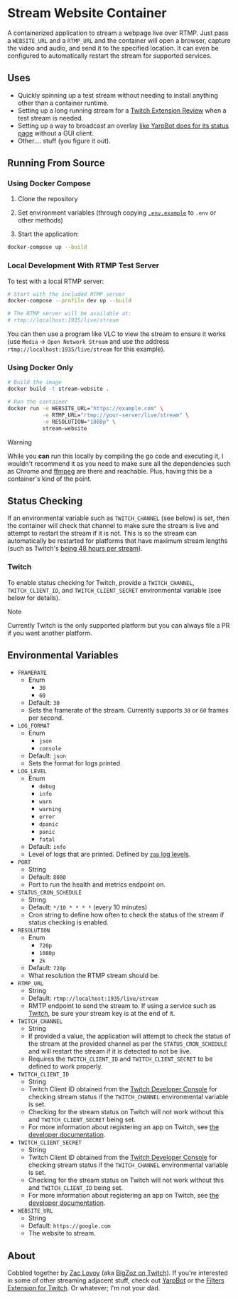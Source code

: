 # Stream Website Container

A containerized application to stream a webpage live over RTMP.  Just pass a `WEBSITE_URL` and a `RTMP_URL` and the container will open a browser, capture the video and audio, and send it to the specified location.  It can even be configured to automatically restart the stream for supported services.

## Uses

- Quickly spinning up a test stream without needing to install anything other than a container runtime.
- Setting up a long running stream for a [Twitch Extension Review](https://dev.twitch.tv/docs/extensions/life-cycle/#review) when a test stream is needed.
- Setting up a way to broadcast an overlay [like YarpBot does for its status page](https://www.twitch.tv/yarpbot) without a GUI client.
- Other.... stuff (you figure it out).

## Running From Source

### Using Docker Compose

1. Clone the repository

2. Set environment variables (through copying [`.env.example`](./.env.example) to `.env` or other methods)

3. Start the application:
```bash
docker-compose up --build
```

### Local Development With RTMP Test Server

To test with a local RTMP server:

```bash
# Start with the included RTMP server
docker-compose --profile dev up --build

# The RTMP server will be available at:
# rtmp://localhost:1935/live/stream
```

You can then use a program like VLC to view the stream to ensure it works (use `Media` -> `Open Network Stream` and use the address `rtmp://localhost:1935/live/stream` for this example).

### Using Docker Only

```bash
# Build the image
docker build -t stream-website .

# Run the container
docker run -e WEBSITE_URL="https://example.com" \
           -e RTMP_URL="rtmp://your-server/live/stream" \
           -e RESOLUTION="1080p" \
           stream-website
```

> [!WARNING]
> While you **can** run this locally by compiling the go code and executing it, I wouldn't recommend it as you need to make sure all the dependencies such as Chrome and [ffmpeg](https://ffmpeg.org) are there and reachable.  Plus, having this be a container's kind of the point.

## Status Checking

If an environmental variable such as `TWITCH_CHANNEL` (see below) is set, then the container will check that channel to make sure the stream is live and attempt to restart the stream if it is not.  This is so the stream can automatically be restarted for platforms that have maximum stream lengths (such as Twitch's [being 48 hours per stream](https://help.twitch.tv/s/article/broadcasting-guidelines?language=en_US)).

### Twitch

To enable status checking for Twitch, provide a `TWITCH_CHANNEL`, `TWITCH_CLIENT_ID`, and `TWITCH_CLIENT_SECRET` environmental variable (see below for details).

> [!NOTE]
> Currently Twitch is the only supported platform but you can always file a PR if you want another platform.

## Environmental Variables

- `FRAMERATE`
   - Enum
      - `30`
      - `60`
   - Default: `30`
   - Sets the framerate of the stream.  Currently supports `30` or `60` frames per second.
- `LOG_FORMAT`
   - Enum
      - `json`
      - `console`
   - Default: `json`
   - Sets the format for logs printed.
- `LOG_LEVEL`
   - Enum
      - `debug`
      - `info`
      - `warn`
      - `warning`
      - `error`
      - `dpanic`
      - `panic`
      - `fatal`
   - Default: `info`
   - Level of logs that are printed.  Defined by [`zap` log levels](https://pkg.go.dev/go.uber.org/zap/zapcore#Level).
- `PORT`
   - String
   - Default: `8080`
   - Port to run the health and metrics endpoint on.
- `STATUS_CRON_SCHEDULE`
   - String
   - Default: `*/10 * * * *` (every 10 minutes)
   - Cron string to define how often to check the status of the stream if status checking is enabled.
- `RESOLUTION`
   - Enum
      - `720p`
      - `1080p`
      - `2k`
   - Default: `720p`
   - What resolution the RTMP stream should be.
- `RTMP_URL`
   - String
   - Default: `rtmp://localhost:1935/live/stream`
   - RMTP endpoint to send the stream to.  If using a service such as [Twitch](https://help.twitch.tv/s/twitch-ingest-recommendation?language=en_US), be sure your stream key is at the end of it.
- `TWITCH_CHANNEL`
   - String
   - If provided a value, the application will attempt to check the status of the stream at the provided channel as per the `STATUS_CRON_SCHEDULE` and will restart the stream if it is detected to not be live.
   - Requires the `TWITCH_CLIENT_ID` and `TWITCH_CLIENT_SECRET` to be defined to work properly.
- `TWITCH_CLIENT_ID`
   - String
   - Twitch Client ID obtained from the [Twitch Developer Console](https://dev.twitch.tv/console) for checking stream status if the `TWITCH_CHANNEL` environmental variable is set.
   - Checking for the stream status on Twitch will not work without this and `TWITCH_CLIENT_SECRET` being set.
   - For more information about registering an app on Twitch, see [the developer documentation](https://dev.twitch.tv/docs/authentication/register-app/).
- `TWITCH_CLIENT_SECRET`
   - String
   - Twitch Client ID obtained from the [Twitch Developer Console](https://dev.twitch.tv/console) for checking stream status if the `TWITCH_CHANNEL` environmental variable is set.
   - Checking for the stream status on Twitch will not work without this and `TWITCH_CLIENT_ID` being set.
   - For more information about registering an app on Twitch, see [the developer documentation](https://dev.twitch.tv/docs/authentication/register-app/).
- `WEBSITE_URL`
   - String
   - Default: `https://google.com`
   - The website to stream.

## About

Cobbled together by [Zac Lovoy](https://bsky.app/profile/zwlovoy.bsky.social) (aka [BigZoz on Twitch](https://www.twitch.tv/bigzoz)).  If you're interested in some of other streaming adjacent stuff, check out [YarpBot](https://yarpbot.com) or the [Filters Extension for Twitch](https://dashboard.twitch.tv/extensions/npqfekui52xl3nuuk91h2pmrszod57).  Or whatever; I'm not your dad.